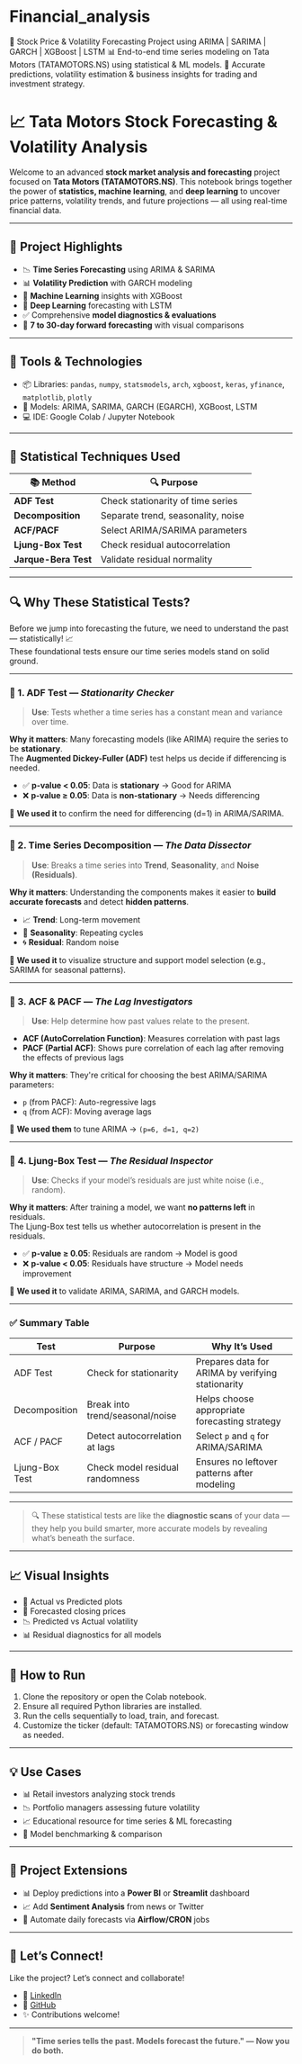 # Financial_analysis
🚀 Stock Price &amp; Volatility Forecasting Project using ARIMA | SARIMA | GARCH | XGBoost | LSTM 📊 End-to-end time series modeling on Tata Motors (TATAMOTORS.NS) using statistical &amp; ML models. 🎯 Accurate predictions, volatility estimation &amp; business insights for trading and investment strategy.

# 📈 Tata Motors Stock Forecasting & Volatility Analysis

Welcome to an advanced **stock market analysis and forecasting** project focused on **Tata Motors (TATAMOTORS.NS)**. This notebook brings together the power of **statistics, machine learning**, and **deep learning** to uncover price patterns, volatility trends, and future projections — all using real-time financial data.

---

## 🧠 Project Highlights

- 📉 **Time Series Forecasting** using ARIMA & SARIMA
- 📊 **Volatility Prediction** with GARCH modeling
- 🚀 **Machine Learning** insights with XGBoost
- 🤖 **Deep Learning** forecasting with LSTM
- ✅ Comprehensive **model diagnostics & evaluations**
- 📅 **7 to 30-day forward forecasting** with visual comparisons

---

## 🔧 Tools & Technologies

- 📦 Libraries: `pandas`, `numpy`, `statsmodels`, `arch`, `xgboost`, `keras`, `yfinance`, `matplotlib`, `plotly`
- 🧠 Models: ARIMA, SARIMA, GARCH (EGARCH), XGBoost, LSTM
- 💻 IDE: Google Colab / Jupyter Notebook

---

## 🧪 Statistical Techniques Used

| 📚 Method       | 🔍 Purpose                                      |
|----------------|--------------------------------------------------|
| **ADF Test**   | Check stationarity of time series                |
| **Decomposition** | Separate trend, seasonality, noise            |
| **ACF/PACF**   | Select ARIMA/SARIMA parameters                   |
| **Ljung-Box Test** | Check residual autocorrelation               |
| **Jarque-Bera Test** | Validate residual normality               |

---

## 🔍 Why These Statistical Tests?

Before we jump into forecasting the future, we need to understand the past — statistically! 📈  
These foundational tests ensure our time series models stand on solid ground.

---

### 🧪 1. ADF Test — *Stationarity Checker*

> **Use**: Tests whether a time series has a constant mean and variance over time.

**Why it matters**:
Many forecasting models (like ARIMA) require the series to be **stationary**.  
The **Augmented Dickey-Fuller (ADF)** test helps us decide if differencing is needed.

- ✅ **p-value < 0.05**: Data is **stationary** → Good for ARIMA  
- ❌ **p-value ≥ 0.05**: Data is **non-stationary** → Needs differencing

📌 **We used it** to confirm the need for differencing (d=1) in ARIMA/SARIMA.

---

### 🧩 2. Time Series Decomposition — *The Data Dissector*

> **Use**: Breaks a time series into **Trend**, **Seasonality**, and **Noise (Residuals)**.

**Why it matters**:
Understanding the components makes it easier to **build accurate forecasts** and detect **hidden patterns**.

- 📈 **Trend**: Long-term movement  
- 🔁 **Seasonality**: Repeating cycles  
- 🌀 **Residual**: Random noise

📌 **We used it** to visualize structure and support model selection (e.g., SARIMA for seasonal patterns).

---

### 🔁 3. ACF & PACF — *The Lag Investigators*

> **Use**: Help determine how past values relate to the present.

- **ACF (AutoCorrelation Function)**: Measures correlation with past lags  
- **PACF (Partial ACF)**: Shows pure correlation of each lag after removing the effects of previous lags

**Why it matters**:
They're critical for choosing the best ARIMA/SARIMA parameters:
- `p` (from PACF): Auto-regressive lags
- `q` (from ACF): Moving average lags

📌 **We used them** to tune ARIMA → `(p=6, d=1, q=2)`

---

### 🧪 4. Ljung-Box Test — *The Residual Inspector*

> **Use**: Checks if your model’s residuals are just white noise (i.e., random).

**Why it matters**:
After training a model, we want **no patterns left** in residuals.  
The Ljung-Box test tells us whether autocorrelation is present in the residuals.

- ✅ **p-value ≥ 0.05**: Residuals are random → Model is good  
- ❌ **p-value < 0.05**: Residuals have structure → Model needs improvement

📌 **We used it** to validate ARIMA, SARIMA, and GARCH models.

---

### ✅ Summary Table

| Test           | Purpose                            | Why It’s Used                                       |
|----------------|-------------------------------------|-----------------------------------------------------|
| ADF Test       | Check for stationarity              | Prepares data for ARIMA by verifying stationarity   |
| Decomposition  | Break into trend/seasonal/noise     | Helps choose appropriate forecasting strategy       |
| ACF / PACF     | Detect autocorrelation at lags      | Select `p` and `q` for ARIMA/SARIMA                 |
| Ljung-Box Test | Check model residual randomness     | Ensures no leftover patterns after modeling         |

---

> 🔍 These statistical tests are like the **diagnostic scans** of your data — they help you build smarter, more accurate models by revealing what’s beneath the surface.

---

## 📈 Visual Insights

- 📅 Actual vs Predicted plots  
- 🔮 Forecasted closing prices  
- 📉 Predicted vs Actual volatility  
- 📊 Residual diagnostics for all models

---

## 🚀 How to Run

1. Clone the repository or open the Colab notebook.
2. Ensure all required Python libraries are installed.
3. Run the cells sequentially to load, train, and forecast.
4. Customize the ticker (default: TATAMOTORS.NS) or forecasting window as needed.

---

## 💡 Use Cases

- 📊 Retail investors analyzing stock trends
- 📉 Portfolio managers assessing future volatility
- 📈 Educational resource for time series & ML forecasting
- 🧪 Model benchmarking & comparison

---

## 📌 Project Extensions

- 📊 Deploy predictions into a **Power BI** or **Streamlit** dashboard  
- 📈 Add **Sentiment Analysis** from news or Twitter  
- 🔁 Automate daily forecasts via **Airflow/CRON** jobs  

---

## 📣 Let’s Connect!

Like the project? Let’s connect and collaborate!

- 🔗 [LinkedIn](https://www.linkedin.com/in/soham-ghosh7704/)
- 🧠 [GitHub](https://github.com/orophile07)
- ✨ Contributions welcome!

---

> **"Time series tells the past. Models forecast the future." — Now you do both.**
